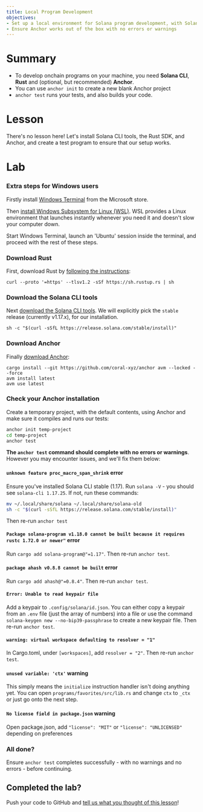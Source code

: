 ```yaml
---
title: Local Program Development
objectives:
- Set up a local environment for Solana program development, with Solana CLI tools, Rust and Anchor.
- Ensure Anchor works out of the box with no errors or warnings
---
```


# Summary

- To develop onchain programs on your machine, you need  **Solana CLI**, **Rust** and (optional, but recommended) **Anchor**.
- You can use `anchor init` to create a new blank Anchor project
- `anchor test` runs your tests, and also builds your code. 

# Lesson

There's no lesson here! Let's install Solana CLI tools, the Rust SDK, and Anchor, and create a test program to ensure that our setup works.

# Lab

### Extra steps for Windows users

Firstly install [Windows Terminal](https://apps.microsoft.com/detail/9N0DX20HK701) from the Microsoft store.

Then [install Windows Subsystem for Linux (WSL)](https://learn.microsoft.com/en-us/windows/wsl/install). WSL provides a Linux environment that launches instantly whenever you need it and doesn't slow your computer down. 

Start Windows Terminal, launch an 'Ubuntu' session inside the terminal, and proceed with the rest of these steps.

### Download Rust

First, download Rust by [following the instructions](https://www.rust-lang.org/tools/install):

```
curl --proto '=https' --tlsv1.2 -sSf https://sh.rustup.rs | sh
```

### Download the Solana CLI tools

Next [download the Solana CLI tools](https://docs.solana.com/cli/install-solana-cli-tools). We will explicitly pick the `stable` release (currently v1.17.x), for our installation.

```
sh -c "$(curl -sSfL https://release.solana.com/stable/install)"
```

### Download Anchor

Finally [download Anchor](https://www.anchor-lang.com/docs/installation):

```
cargo install --git https://github.com/coral-xyz/anchor avm --locked --force
avm install latest
avm use latest
```

### Check your Anchor installation

Create a temporary project, with the default contents, using Anchor and make sure it compiles and runs our tests:

```bash
anchor init temp-project
cd temp-project
anchor test
```

**The `anchor test` command should complete with no errors or warnings**. However you may encounter issues, and we'll fix them below:

#### `unknown feature proc_macro_span_shrink` error

Ensure you've installed Solana CLI stable (1.17). Run `solana -V` - you should see `solana-cli 1.17.25`. If not, run these commands:

```bash
mv ~/.local/share/solana ~/.local/share/solana-old
sh -c "$(curl -sSfL https://release.solana.com/stable/install)"
```

Then re-run `anchor test`

#### `Package solana-program v1.18.0 cannot be built because it requires rustc 1.72.0 or newer"` error

Run `cargo add solana-program@"=1.17"`. Then re-run `anchor test`.

#### `package ahash v0.8.8 cannot be built` error

Run `cargo add ahash@"=0.8.4"`. Then re-run `anchor test`.

#### `Error: Unable to read keypair file`

Add a keypair to `.config/solana/id.json`. You can either copy a keypair from an `.env` file (just the array of numbers) into a file or use the command `solana-keygen new --no-bip39-passphrase` to create a new keypair file. Then re-run `anchor test`.

#### `warning: virtual workspace defaulting to resolver = "1"`	

In Cargo.toml, under `[workspaces]`, add `resolver = "2"`. Then re-run `anchor test`.

#### `unused variable: 'ctx'` warning

This simply means the `initialize` instruction handler isn't doing anything yet. You can open `programs/favorites/src/lib.rs` and change `ctx` to `_ctx` or just go onto the next step.  

#### `No license field in package.json` warning

Open package.json, add `"license": "MIT"` or `"license": "UNLICENSED"` depending on preferences

### All done?

Ensure `anchor test` completes successfully - with no warnings and no errors - before continuing.

## Completed the lab?

Push your code to GitHub and [tell us what you thought of this lesson](https://form.typeform.com/to/IPH0UGz7#answers-lesson=aa0b56d6-02a9-4b36-95c0-a817e2c5b19d)!